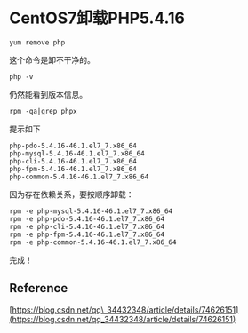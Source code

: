 # CentOS7卸载PHP5.4.16

```
yum remove php
```
这个命令是卸不干净的。
```
php -v
```
仍然能看到版本信息。

```
rpm -qa|grep phpx
```
提示如下
```
php-pdo-5.4.16-46.1.el7_7.x86_64
php-mysql-5.4.16-46.1.el7_7.x86_64
php-cli-5.4.16-46.1.el7_7.x86_64
php-fpm-5.4.16-46.1.el7_7.x86_64
php-common-5.4.16-46.1.el7_7.x86_64
```
因为存在依赖关系，要按顺序卸载：
```
rpm -e php-mysql-5.4.16-46.1.el7_7.x86_64
rpm -e php-pdo-5.4.16-46.1.el7_7.x86_64
rpm -e php-cli-5.4.16-46.1.el7_7.x86_64
rpm -e php-fpm-5.4.16-46.1.el7_7.x86_64
rpm -e php-common-5.4.16-46.1.el7_7.x86_64
```

完成！

## Reference
[https://blog.csdn.net/qq\_34432348/article/details/74626151](https://blog.csdn.net/qq_34432348/article/details/74626151)